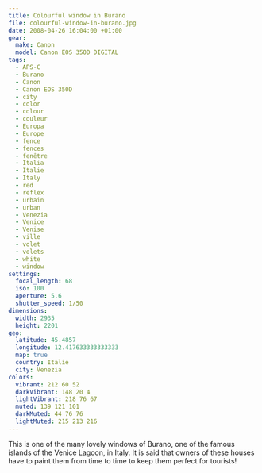 ```yaml
---
title: Colourful window in Burano
file: colourful-window-in-burano.jpg
date: 2008-04-26 16:04:00 +01:00
gear:
  make: Canon
  model: Canon EOS 350D DIGITAL
tags:
  - APS-C
  - Burano
  - Canon
  - Canon EOS 350D
  - city
  - color
  - colour
  - couleur
  - Europa
  - Europe
  - fence
  - fences
  - fenêtre
  - Italia
  - Italie
  - Italy
  - red
  - reflex
  - urbain
  - urban
  - Venezia
  - Venice
  - Venise
  - ville
  - volet
  - volets
  - white
  - window
settings:
  focal_length: 68
  iso: 100
  aperture: 5.6
  shutter_speed: 1/50
dimensions:
  width: 2935
  height: 2201
geo:
  latitude: 45.4857
  longitude: 12.417633333333333
  map: true
  country: Italie
  city: Venezia
colors:
  vibrant: 212 60 52
  darkVibrant: 148 20 4
  lightVibrant: 218 76 67
  muted: 139 121 101
  darkMuted: 44 76 76
  lightMuted: 215 213 216
---
```


This is one of the many lovely windows of Burano, one of the famous islands of the Venice Lagoon, in Italy. It is said that owners of these houses have to paint them from time to time to keep them perfect for tourists!

